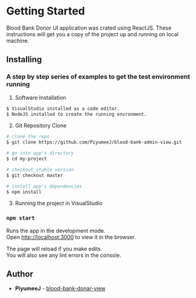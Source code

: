 # Getting Started

Blood Bank Donor UI application was crated using ReactJS.
These instructions will get you a copy of the project up and running on local machine.

## Installing

### A step by step series of examples to get the test environment running

1. Software Installation
  
 ``` bash
$ VisualStudio installed as a code editor.	
$ NodeJS installed to create the running envronment.
```

2. Git Repository Clone

``` bash
# clone the repo
$ git clone https://github.com/PiyumeeJ/blood-bank-admin-view.git

# go into app's directory
$ cd my-project

# checkout stable version
$ git checkout master

# install app's dependencies
$ npm install
```
	
3. Running the project in VisualStudio 

  ### `npm start`

Runs the app in the development mode.\
Open [http://localhost:3000](http://localhost:3000) to view it in the browser.

The page will reload if you make edits.\
You will also see any lint errors in the console.
       	
	
## Author 
* **PiyumeeJ** - [blood-bank-donar-view](https://github.com/PiyumeeJ/blood-bank-donar-view.git) 
